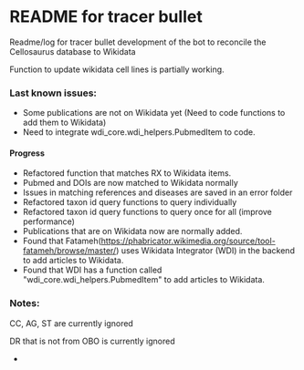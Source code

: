 # README for tracer bullet


Readme/log for tracer bullet development of the bot to reconcile the
Cellosaurus database to Wikidata

Function to update wikidata cell lines is partially working. 


### Last known issues:

- Some publications are not on Wikidata yet 
(Need to code functions to add them to Wikidata)
- Need to integrate wdi_core.wdi_helpers.PubmedItem to code. 


#### Progress

- Refactored function that matches RX to Wikidata items.
- Pubmed and DOIs are now matched to Wikidata normally
- Issues in matching references and diseases are saved in an error folder
- Refactored taxon id query functions to query individually
- Refactored taxon id query functions to query once for all (improve performance)
- Publications that are on Wikidata now are normally added. 
- Found that Fatameh(https://phabricator.wikimedia.org/source/tool-fatameh/browse/master/) 
uses Wikidata Integrator (WDI) in the backend to add articles to Wikidata. 
- Found that WDI has a function called "wdi_core.wdi_helpers.PubmedItem" to add articles to Wikidata. 


### Notes:

CC, AG, ST are currently ignored

DR that is not from OBO is currently ignored

- 